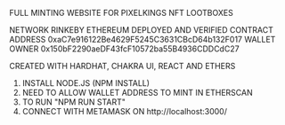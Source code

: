 FULL MINTING WEBSITE FOR PIXELKINGS NFT LOOTBOXES

NETWORK RINKEBY ETHEREUM
DEPLOYED AND VERIFIED CONTRACT ADDRESS 0xaC7e916122Be4629F5245C3631CBcD64b132F017
WALLET OWNER 0x150bF2290aeDF43fcF10572ba55B4936CDDCdC27

CREATED WITH HARDHAT, CHAKRA UI, REACT AND ETHERS

1. INSTALL NODE.JS (NPM INSTALL)
2. NEED TO ALLOW WALLET ADDRESS TO MINT IN ETHERSCAN
3. TO RUN "NPM RUN START"
4. CONNECT WITH METAMASK ON http://localhost:3000/
